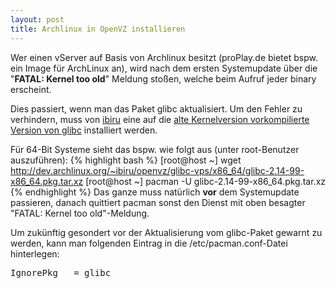 ```yaml
---
layout: post
title: Archlinux in OpenVZ installieren
---
```

Wer einen vServer auf Basis von Archlinux besitzt (proPlay.de bietet bspw. ein Image für ArchLinux an), wird nach dem ersten Systemupdate über die "<strong>FATAL: Kernel too old</strong>" Meldung stoßen, welche beim Aufruf jeder binary erscheint.

Dies passiert, wenn man das Paket glibc aktualisiert. Um den Fehler zu verhindern, muss von <a href="http://dev.archlinux.org/~ibiru/">ibiru</a> eine auf die <a href="http://dev.archlinux.org/~ibiru/openvz/glibc-vps/">alte Kernelversion vorkompilierte Version von glibc</a> installiert werden.



Für 64-Bit Systeme sieht das bspw. wie folgt aus (unter root-Benutzer auszuführen):
{% highlight bash %}
[root@host ~] wget http://dev.archlinux.org/~ibiru/openvz/glibc-vps/x86_64/glibc-2.14-99-x86_64.pkg.tar.xz
[root@host ~] pacman -U glibc-2.14-99-x86_64.pkg.tar.xz
{% endhighlight %}
Das ganze muss natürlich <strong>vor</strong> dem Systemupdate passieren, danach quittiert pacman sonst den Dienst mit oben besagter "FATAL: Kernel too old"-Meldung.

Um zukünftig gesondert vor der Aktualisierung vom glibc-Paket gewarnt zu werden, kann man folgenden Eintrag in die /etc/pacman.conf-Datei hinterlegen:
<pre>IgnorePkg   = glibc</pre>
